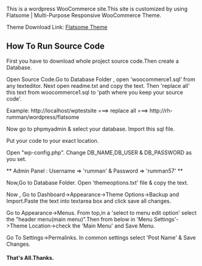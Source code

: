 This is a wordpress WooCommerce site.This site is customized by using Flatsome | Multi-Purpose Responsive WooCommerce Theme.

Theme Download Link: [Flatsome Theme](https://www.dropbox.com/s/l658t9cjpg8p9xz/flat253_2.rar?dl=0)

## How To Run Source Code

First you have to download whole project source code.Then create a Database. 

Open Source Code.Go to Database Folder , open 'woocommerce1.sql' from any texteditor. Next open readme.txt and copy the text. Then 'replace all' this  text from woocommerce1.sql to 'path where you keep your source code'. 

Example:  http://localhost/wptestsite ===> replace all ===> http://rh-rumman/wordpress/flatsome

Now go to phpmyadmin & select your database. Import this sql file.

Put your code to your exact location.

Open "wp-config.php". Change DB_NAME,DB_USER & DB_PASSWORD as you set.

** Admin Panel : Username => 'rumman' & Password => 'rumman57' **

Now,Go to Database Folder. Open 'themeoptions.txt' file & copy the text. 

Now , Go to Dashboard->Appearance->Theme Options->Backup and Import.Paste the text into textarea box and click save all changes.

Go to Appearance->Menus. From top,in a 'select to menu edit option' select the "header menu(main menu)".Then from below in 'Menu Settings'->Theme Location->check the 'Main Menu' and Save Menu.

Go To Settings->Permalinks. In common settings select 'Post Name' & Save Changes.                 

#### That's All.Thanks.
